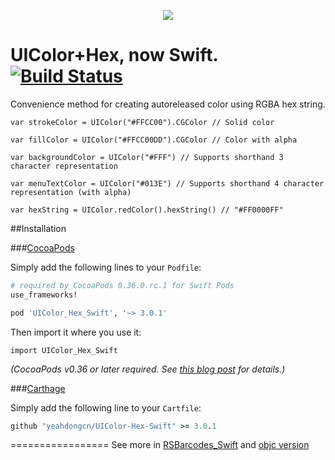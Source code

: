 <p align="center">
  <img src="https://raw.githubusercontent.com/yeahdongcn/UIColor-Hex-Swift/master/home-hero-swift-hero.png">
</p>

UIColor+Hex, now Swift.
[![Build Status](https://travis-ci.org/yeahdongcn/UIColor-Hex-Swift.svg?branch=master)](https://travis-ci.org/yeahdongcn/UIColor-Hex-Swift) 
=================
Convenience method for creating autoreleased color using RGBA hex string.

    var strokeColor = UIColor("#FFCC00").CGColor // Solid color
    
    var fillColor = UIColor("#FFCC00DD").CGColor // Color with alpha

    var backgroundColor = UIColor("#FFF") // Supports shorthand 3 character representation

    var menuTextColor = UIColor("#013E") // Supports shorthand 4 character representation (with alpha)

    var hexString = UIColor.redColor().hexString() // "#FF0000FF"

##Installation

###[CocoaPods](http://cocoapods.org)

Simply add the following lines to your `Podfile`:
```ruby
# required by CocoaPods 0.36.0.rc.1 for Swift Pods
use_frameworks! 

pod 'UIColor_Hex_Swift', '~> 3.0.1'
```

Then import it where you use it:
```
import UIColor_Hex_Swift
```

*(CocoaPods v0.36 or later required. See [this blog post](http://blog.cocoapods.org/Pod-Authors-Guide-to-CocoaPods-Frameworks/) for details.)*

###[Carthage](http://github.com/Carthage/Carthage)

Simply add the following line to your `Cartfile`:

```ruby
github "yeahdongcn/UIColor-Hex-Swift" >= 3.0.1
```
=================
See more in [RSBarcodes_Swift](https://github.com/yeahdongcn/RSBarcodes_Swift) and [objc version](https://github.com/yeahdongcn/RSBarcodes) 
